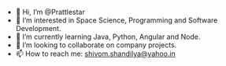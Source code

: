 - 👋 Hi, I’m @Prattlestar
- 👀 I’m interested in Space Science, Programming and Software Development.
- 🌱 I’m currently learning Java, Python, Angular and Node.
- 💞️ I’m looking to collaborate on company projects.
- 📫 How to reach me: shivom.shandilya@yahoo.in

<!---
Prattlestar/Prattlestar is a ✨ special ✨ repository because its `README.md` (this file) appears on your GitHub profile.
You can click the Preview link to take a look at your changes.
--->
